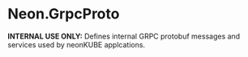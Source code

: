 ﻿Neon.GrpcProto
==============

**INTERNAL USE ONLY:** Defines internal GRPC protobuf messages and services used by neonKUBE applcations.
